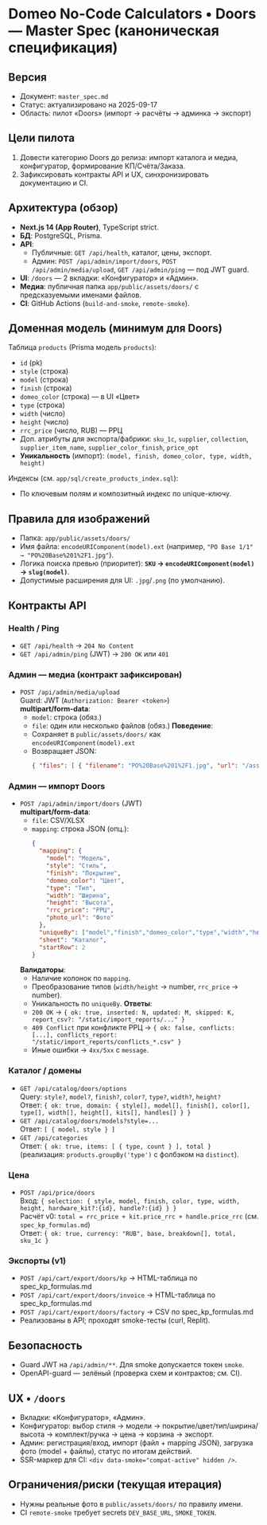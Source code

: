 # Domeo No-Code Calculators • Doors — Master Spec (каноническая спецификация)

## Версия
- Документ: `master_spec.md`
- Статус: актуализировано на 2025-09-17
- Область: пилот «Doors» (импорт → расчёты → админка → экспорт)

## Цели пилота
1) Довести категорию Doors до релиза: импорт каталога и медиа, конфигуратор, формирование КП/Счёта/Заказа.  
2) Зафиксировать контракты API и UX, синхронизировать документацию и CI.

## Архитектура (обзор)
- **Next.js 14 (App Router)**, TypeScript strict.
- **БД**: PostgreSQL, Prisma.
- **API**:
  - Публичные: `GET /api/health`, каталог, цены, экспорт.
  - Админ: `POST /api/admin/import/doors`, `POST /api/admin/media/upload`, `GET /api/admin/ping` — под JWT guard.
- **UI**: `/doors` — 2 вкладки: «Конфигуратор» и «Админ».
- **Медиа**: публичная папка `app/public/assets/doors/` с предсказуемыми именами файлов.
- **CI**: GitHub Actions (`build-and-smoke`, `remote-smoke`).

## Доменная модель (минимум для Doors)
Таблица `products` (Prisma модель `products`):
- `id` (pk)
- `style` (строка)
- `model` (строка)
- `finish` (строка)
- `domeo_color` (строка) — в UI «Цвет»
- `type` (строка)
- `width` (число)
- `height` (число)
- `rrc_price` (число, RUB) — РРЦ
- Доп. атрибуты для экспорта/фабрики: `sku_1c`, `supplier`, `collection`, `supplier_item_name`, `supplier_color_finish`, `price_opt`
- **Уникальность** (импорт): `(model, finish, domeo_color, type, width, height)`

Индексы (см. `app/sql/create_products_index.sql`):
- По ключевым полям и композитный индекс по unique-ключу.

## Правила для изображений
- Папка: `app/public/assets/doors/`
- Имя файла: `encodeURIComponent(model).ext` (например, `"PO Base 1/1" → "PO%20Base%201%2F1.jpg"`).
- Логика поиска превью (приоритет): **`SKU` → `encodeURIComponent(model)` → `slug(model)`**.
- Допустимые расширения для UI: `.jpg`/`.png` (по умолчанию).

## Контракты API

### Health / Ping
- `GET /api/health` → `204 No Content`
- `GET /api/admin/ping` (JWT) → `200 OK` или `401`

### Админ — медиа (контракт зафиксирован)
- `POST /api/admin/media/upload`  
  Guard: JWT (`Authorization: Bearer <token>`)  
  **multipart/form-data**:
  - `model`: строка (обяз.)
  - `file`: один или несколько файлов (обяз.)
  **Поведение**:
  - Сохраняет в `public/assets/doors/` как `encodeURIComponent(model).ext`
  - Возвращает JSON:
    ```json
    { "files": [ { "filename": "PO%20Base%201%2F1.jpg", "url": "/assets/doors/PO%20Base%201%2F1.jpg" } ] }
    ```

### Админ — импорт Doors
- `POST /api/admin/import/doors` (JWT)  
  **multipart/form-data**:
  - `file`: CSV/XLSX
  - `mapping`: строка JSON (опц.):  
    ```json
    {
      "mapping": {
        "model": "Модель",
        "style": "Стиль",
        "finish": "Покрытие",
        "domeo_color": "Цвет",
        "type": "Тип",
        "width": "Ширина",
        "height": "Высота",
        "rrc_price": "РРЦ",
        "photo_url": "Фото"
      },
      "uniqueBy": ["model","finish","domeo_color","type","width","height"],
      "sheet": "Каталог",
      "startRow": 2
    }
    ```
  **Валидаторы**:
  - Наличие колонок по `mapping`.
  - Преобразование типов (`width/height` → number, `rrc_price` → number).
  - Уникальность по `uniqueBy`.
  **Ответы**:
  - `200 OK` → `{ ok: true, inserted: N, updated: M, skipped: K, report_csv?: "/static/import_reports/..." }`
  - `409 Conflict` при конфликте РРЦ → `{ ok: false, conflicts: [...], conflicts_report: "/static/import_reports/conflicts_*.csv" }`
  - Иные ошибки → `4xx/5xx` с `message`.

### Каталог / домены
- `GET /api/catalog/doors/options`  
  Query: `style?`, `model?`, `finish?`, `color?`, `type?`, `width?`, `height?`  
  Ответ: `{ ok: true, domain: { style[], model[], finish[], color[], type[], width[], height[], kits[], handles[] } }`
- `GET /api/catalog/doors/models?style=...`  
  Ответ: `[ { model, style } ]`
- `GET /api/categories`  
  Ответ: `{ ok: true, items: [ { type, count } ], total }`  
  (реализация: `products.groupBy('type')` с фолбэком на `distinct`).

### Цена
- `POST /api/price/doors`  
  Вход: `{ selection: { style, model, finish, color, type, width, height, hardware_kit?:{id}, handle?:{id} } }`  
  Расчёт v0: `total = rrc_price + kit.price_rrc + handle.price_rrc` (см. `spec_kp_formulas.md`)  
  Ответ: `{ ok: true, currency: "RUB", base, breakdown[], total, sku_1c }`

### Экспорты (v1)
- `POST /api/cart/export/doors/kp` → HTML-таблица по spec_kp_formulas.md
- `POST /api/cart/export/doors/invoice` → HTML-таблица по spec_kp_formulas.md
- `POST /api/cart/export/doors/factory` → CSV по spec_kp_formulas.md
- Реализованы в API; проходят smoke-тесты (curl, Replit).

## Безопасность
- Guard JWT на `/api/admin/**`. Для smoke допускается токен `smoke`.
- OpenAPI-guard — зелёный (проверка схем и контрактов; см. CI).

## UX • `/doors`
- Вкладки: «Конфигуратор», «Админ».
- Конфигуратор: выбор стиля → модели → покрытие/цвет/тип/ширина/высота → комплект/ручка → цена → корзина → экспорт.
- Админ: регистрация/вход, импорт (файл + mapping JSON), загрузка фото (model + файлы), статус по итогам действий.
- SSR-маркер для CI: `<div data-smoke="compat-active" hidden />`.

## Ограничения/риски (текущая итерация)
- Нужны реальные фото в `public/assets/doors/` по правилу имени.
- CI `remote-smoke` требует secrets `DEV_BASE_URL`, `SMOKE_TOKEN`.
